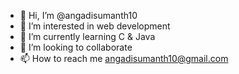 - 👋 Hi, I’m @angadisumanth10
- 👀 I’m interested in web development
- 🌱 I’m currently learning C & Java
- 💞️ I’m looking to collaborate
- 📫 How to reach me 
angadisumanth10@gmail.com

<!---
angadisumanth10/angadisumanth10 is a ✨ special ✨ repository because its `README.md` (this file) appears on your GitHub profile.
You can click the Preview link to take a look at your changes.
--->
